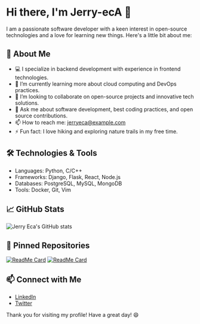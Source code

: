 # Hi there, I'm Jerry-ecA 👋

I am a passionate software developer with a keen interest in open-source technologies and a love for learning new things. Here's a little bit about me:

## 🚀 About Me
- 💻 I specialize in backend development with experience in frontend technologies.
- 🌱 I’m currently learning more about cloud computing and DevOps practices.
- 👯 I’m looking to collaborate on open-source projects and innovative tech solutions.
- 💬 Ask me about software development, best coding practices, and open source contributions.
- 📫 How to reach me: [jerryeca@example.com](mailto:jerryeca@example.com)
- ⚡ Fun fact: I love hiking and exploring nature trails in my free time.

## 🛠️ Technologies & Tools
- Languages: Python, C/C++
- Frameworks: Django, Flask, React, Node.js
- Databases: PostgreSQL, MySQL, MongoDB
- Tools: Docker, Git, Vim

## 📈 GitHub Stats
![Jerry Eca's GitHub stats](https://github-readme-stats.vercel.app/api?username=jerryeca&show_icons=true&theme=radical)

## 📌 Pinned Repositories
[![ReadMe Card](https://github-readme-stats.vercel.app/api/pin/?username=jerryeca&repo=awesome-project&theme=radical)](https://github.com/jerryeca/awesome-project)
[![ReadMe Card](https://github-readme-stats.vercel.app/api/pin/?username=jerryeca&repo=another-cool-project&theme=radical)](https://github.com/jerryeca/another-cool-project)

## 📫 Connect with Me
- [LinkedIn](https://www.linkedin.com/in/jerryeca)
- [Twitter](https://twitter.com/jerryeca)

Thank you for visiting my profile! Have a great day! 😄
